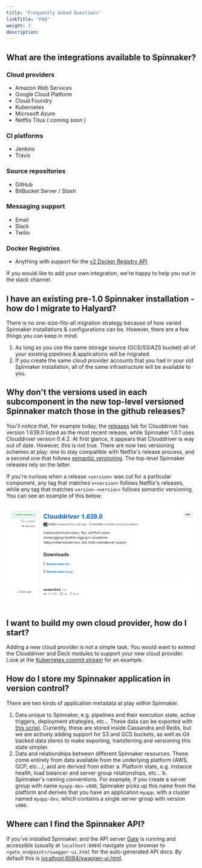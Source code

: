 ```yaml
---
title: "Frequently Asked Questions"
linkTitle: "FAQ"
weight: 2
description:
---
```


## What are the integrations available to Spinnaker?

### Cloud providers
* Amazon Web Services
* Google Cloud Platform
* Cloud Foundry
* Kubernetes
* Microsoft Azure
* Netflix Titus ( coming soon )

### CI platforms
* Jenkins
* Travis

### Source repositories
* GitHub
* BitBucket Server / Stash

### Messaging support
* Email
* Slack
* Twilio

### Docker Registries
 * Anything with support for the [v2 Docker Registry API](https://docs.docker.com/registry/spec/api/)

If you would like to add your own integration, we're happy to help you out in the slack channel.

## I have an existing pre-1.0 Spinnaker installation - how do I migrate to Halyard?

There is no one-size-fits-all migration strategy because of how varied 
Spinnaker installations & configurations can be. However, there are a few
things you can keep in mind:

1. As long as you use the same storage source (GCS/S3/AZS bucket) all of your existing
   pipelines & applications will be migrated.
2. If you create the same cloud provider accounts that you had in your old Spinnaker 
   installation, all of the same infrastructure will be available to you.

## Why don't the versions used in each subcomponent in the new top-level versioned Spinnaker match those in the github releases?

You'll notice that, for example today, the
[releases](https://github.com/spinnaker/clouddriver/releases) tab for
Clouddriver has version 1.639.0 listed as the most recent release, while Spinnaker
1.0.1 uses Clouddriver version 0.4.2. At first glance, it appears that
Clouddriver is way out of date. However, this is not true. There are now two
versioning schemes at play: one to stay compatible with Netflix's release
process, and a second one that follows [semantic
versioning](http://semver.org/). The top-level Spinnaker releases rely on the
latter.

If you're curious when a release `<version>` was cut for a particular component,
any tag that matches `v<version>` follows Netflix's releases, while any tag
that matches `version-<version>` follows semantic versioning. You can see an
example of this below:

![](./clouddriver-releases.png)
   
## I want to build my own cloud provider, how do I start?

Adding a new cloud provider is not a simple task. You would want to extend the Clouddriver and Deck modules to support your new cloud provider. Look at the [Kubernetes commit stream](https://github.com/spinnaker/clouddriver/pulls?q=is%3Apr+author%3Alwander+is%3Aclosed) for an example.


## How do I store my Spinnaker application in version control?

There are two kinds of application metadata at play within Spinnaker.

1. Data unique to Spinnaker, e.g. pipelines and their execution state, active triggers, deployment strategies, etc... These data can be exported with [this script](https://github.com/spinnaker/spinnaker/blob/master/pylib/spinnaker/import_export.py). Currently, these are stored inside Cassandra and Redis, but we are actively adding support for S3 and GCS buckets, as well as Git backed data stores to make exporting, transferring and versioning this state simpler.
2. Data and relationships between different Spinnaker resources. These come entirely from data available from the underlying platform (AWS, GCP, etc...), and are derived from either
  a. Platform state, e.g. instance health, load balancer and server group relationships, etc... 
  b. Spinnaker's naming conventions. For example, if you create a server group with name `myapp-dev-v000`, Spinnaker picks up this name from the platform and derives that you have an application `myapp`, with a cluster named `myapp-dev`, which contains a single server group with version `v000`.


## Where can I find the Spinnaker API?

If you've installed Spinnaker, and the API server [Gate](https://github.com/spinnaker/gate) is running and accessible (usually at `localhost:8084`) navigate your browser to `<gate_endpoint>/swagger-ui.html` for the auto-generated API docs. By default this is [localhost:8084/swagger-ui.html](http://localhost:8084/swagger-ui.html).
